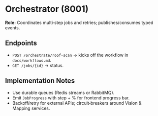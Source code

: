 # Orchestrator (8001)
**Role:** Coordinates multi‑step jobs and retries; publishes/consumes typed events.

## Endpoints
- `POST /orchestrate/roof-scan` → kicks off the workflow in `docs/workflows.md`.
- `GET /jobs/{id}` → status.

## Implementation Notes
- Use durable queues (Redis streams or RabbitMQ). 
- Emit `JobProgress` with step + % for frontend progress bar.
- Backoff/retry for external APIs; circuit‑breakers around Vision & Mapping services.
